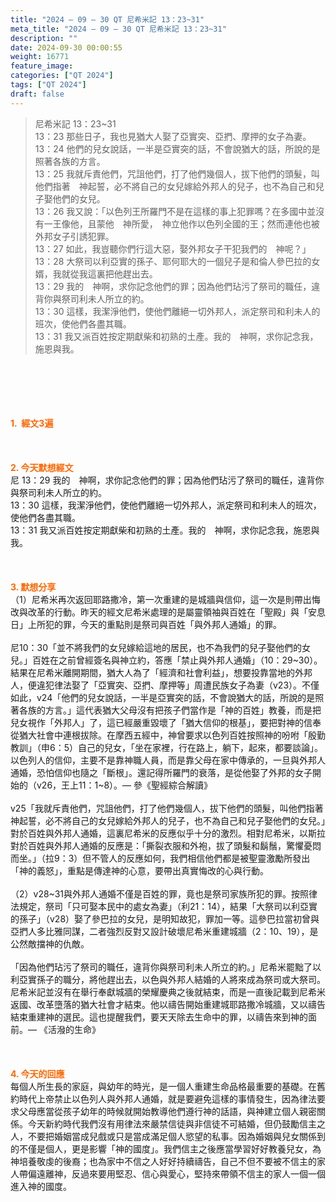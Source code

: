 ```yaml
---
title: "2024 – 09 – 30 QT 尼希米記 13：23~31"
meta_title: "2024 – 09 – 30 QT 尼希米記 13：23~31"
description: ""
date: 2024-09-30 00:00:55
weight: 16771
feature_image: 
categories: ["QT 2024"]
tags: ["QT 2024"]
draft: false
---
```


<blockquote>尼希米記 13：23~31<br />
13：23 那些日子，我也見猶大人娶了亞實突、亞捫、摩押的女子為妻。<br />
13：24 他們的兒女說話，一半是亞實突的話，不會說猶大的話，所說的是照著各族的方言。<br />
13：25 我就斥責他們，咒詛他們，打了他們幾個人，拔下他們的頭髮，叫他們指著　神起誓，必不將自己的女兒嫁給外邦人的兒子，也不為自己和兒子娶他們的女兒。<br />
13：26 我又說：「以色列王所羅門不是在這樣的事上犯罪嗎？在多國中並沒有一王像他，且蒙他　神所愛，　神立他作以色列全國的王；然而連他也被外邦女子引誘犯罪。<br />
13：27 如此，我豈聽你們行這大惡，娶外邦女子干犯我們的　神呢？」<br />
13：28 大祭司以利亞實的孫子、耶何耶大的一個兒子是和倫人參巴拉的女婿，我就從我這裏把他趕出去。<br />
13：29 我的　神啊，求你記念他們的罪；因為他們玷污了祭司的職任，違背你與祭司利未人所立的約。<br />
13：30 這樣，我潔淨他們，使他們離絕一切外邦人，派定祭司和利未人的班次，使他們各盡其職。<br />
13：31 我又派百姓按定期獻柴和初熟的土產。我的　神啊，求你記念我，施恩與我。</blockquote><br />
&nbsp;<br />
<br />
&nbsp;<br />
<br />
<span style="color: #ff6600;"><strong>1.  經文3遍</strong></span><br />
<br />
&nbsp;<br />
<br />
<span style="color: #ff6600;"><strong>2. 今天默想經文<br />
</strong></span>尼 13：29 我的　神啊，求你記念他們的罪；因為他們玷污了祭司的職任，違背你與祭司利未人所立的約。<br />
13：30 這樣，我潔淨他們，使他們離絕一切外邦人，派定祭司和利未人的班次，使他們各盡其職。<br />
13：31 我又派百姓按定期獻柴和初熟的土產。我的　神啊，求你記念我，施恩與我。<br />
<br />
&nbsp;<br />
<br />
<strong><span style="color: #ff6600;">3. 默想分享<br />
</span></strong>（1）尼希米再次返回耶路撒冷，第一次重建的是城牆與信仰，這一次是則帶出悔改與改革的行動。昨天的經文尼希米處理的是屬靈領袖與百姓在「聖殿」與「安息日」上所犯的罪，今天的重點則是祭司與百姓「與外邦人通婚」的罪。<br />
<br />
尼10：30「並不將我們的女兒嫁給這地的居民，也不為我們的兒子娶他們的女兒。」百姓在之前曾經簽名與神立約，答應「禁止與外邦人通婚」（10：29~30）。結果在尼希米離開期間，猶大人為了「經濟和社會利益」，想要投靠當地的外邦人，便違犯律法娶了「亞實突、亞捫、摩押等」周遭民族女子為妻（v23）。不僅如此，v24「他們的兒女說話，一半是亞實突的話，不會說猶大的話，所說的是照著各族的方言。」這代表猶大父母沒有把孩子們當作是「神的百姓」教養，而是把兒女視作「外邦人」了，這已經嚴重毀壞了「猶大信仰的根基」，要把對神的信奉從猶大社會中連根拔除。在摩西五經中，神曾要求以色列百姓按照神的吩咐「殷勤教訓」（申6：5）自己的兒女，「坐在家裡，行在路上，躺下，起來，都要談論」。以色列人的信仰，主要不是靠神職人員，而是靠父母在家中傳承的，一旦與外邦人通婚，恐怕信仰也隨之「斷根」。還記得所羅門的衰落，是從他娶了外邦的女子開始的（v26，王上11：1~8）。— 參《聖經綜合解讀》<br />
<br />
v25「我就斥責他們，咒詛他們，打了他們幾個人，拔下他們的頭髮，叫他們指著 神起誓，必不將自己的女兒嫁給外邦人的兒子，也不為自己和兒子娶他們的女兒。」對於百姓與外邦人通婚，這裏尼希米的反應似乎十分的激烈。相對尼希米，以斯拉對於百姓與外邦人通婚的反應是：「撕裂衣服和外袍，拔了頭髮和鬍鬚，驚懼憂悶而坐。」（拉9：3）但不管人的反應如何，我們相信他們都是被聖靈激勵所發出「神的義怒」，重點是傳達神的心意，要帶出真實悔改的心與行動。<br />
<br />
（2）v28~31與外邦人通婚不僅是百姓的罪，竟也是祭司家族所犯的罪。按照律法規定，祭司「只可娶本民中的處女為妻」（利21：14），結果「大祭司以利亞實的孫子」（v28）娶了參巴拉的女兒，是明知故犯，罪加一等。這參巴拉當初曾與亞捫人多比雅同謀，二者強烈反對又設計破壞尼希米重建城牆（2：10、19），是公然敵擋神的仇敵。<br />
<br />
「因為他們玷污了祭司的職任，違背你與祭司利未人所立的約。」尼希米罷黜了以利亞實孫子的職分，將他趕出去，以色與外邦人結婚的人將來成為祭司或大祭司。尼希米記並沒有在舉行奉獻城牆的榮耀慶典之後就結束，而是一直後記載到尼希米返國、改革墮落的猶大社會才結束。他以禱告開始重建城耶路撒冷城牆，又以禱告結束重建神的選民。這也提醒我們，要天天除去生命中的罪，以禱告來到神的面前。— 《活潑的生命》<br />
<br />
&nbsp;<br />
<br />
<strong style="font-size: inherit;"><span style="color: #ff6600;">4. 今天的回應<br />
</span></strong>每個人所生長的家庭，與幼年的時光，是一個人重建生命品格最重要的基礎。在舊約時代上帝禁止以色列人與外邦人通婚，就是要避免這樣的事情發生，因為律法要求父母應當從孩子幼年的時候就開始教導他們遵行神的話語，與神建立個人親密關係。今天新約時代我們沒有用律法來嚴禁信徒與非信徒不可結婚，但仍鼓勵信主之人，不要把婚姻當成兒戲或只是當成滿足個人慾望的私事。因為婚姻與兒女關係到的不僅是個人，更是影響「神的國度」。我們信主之後應當學習好好教養兒女，為神培養敬虔的後裔；也為家中不信之人好好持續禱告，自己不但不要被不信主的家人帶偏遠離神，反過來要用堅忍、信心與愛心，堅持來帶領不信主的家人一個一個進入神的國度。<br />
<br />
&nbsp;<br />
<br />
<strong style="font-size: inherit;"><span style="color: #ff6600;"> </span></strong>
        